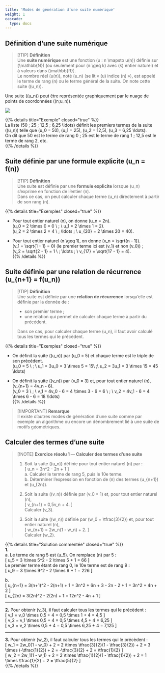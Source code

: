```yaml
---
title: 'Modes de génération d’une suite numérique'
weight: 1
cascade:
  type: docs
---
```


## Définition d’une suite numérique

> [!TIP] **Définition**  
> Une **suite numérique** est une fonction \(u : n \mapsto u(n)\) définie sur \(\mathbb{N}\) (ou seulement pour \(n \geq k\) avec \(k\) entier naturel) et à valeurs dans \(\mathbb{R}\).  
> Le nombre réel \(u(n)\), noté \(u_n\) (se lit « \(u\) indice \(n\) »), est appelé le terme de rang \(n\) ou le terme général de la suite. On note cette suite \((u_n)\).  

Une suite \((u_n)\) peut être représentée graphiquement par le nuage de points de coordonnées \((n;u_n)\).  

![](/images/image8.png)

{{% details title="Exemple" closed="true" %}}  
La liste \(50 ; 25 ; 12,5 ; 6,25 \ldots\) définit les premiers termes de la suite \((u_n)\) telle que \(u_0 = 50\), \(u_1 = 25\), \(u_2 = 12,5\), \(u_3 = 6,25 \ldots\).  
On dit que 50 est le terme de rang 0 ; 25 est le terme de rang 1 ; 12,5 est le terme de rang 2, etc.  
{{% /details %}}

## Suite définie par une formule explicite \(u_n = f(n)\)

> [!TIP] **Définition**  
> Une suite est définie par une **formule explicite** lorsque \(u_n\) s’exprime en fonction de l’entier \(n\).  
> Dans ce cas, on peut calculer chaque terme \(u_n\) directement à partir de son rang \(n\).  

{{% details title="Exemples" closed="true" %}}  
- Pour tout entier naturel \(n\), on donne \(u_n = 2n\).  
\(u_0 = 2 \times 0 = 0 \ ; \ u_1 = 2 \times 1 = 2\).  
\(u_2 = 2 \times 2 = 4 \ ; \ldots ; \ u_{20} = 2 \times 20 = 40\).  

- Pour tout entier naturel \(n \geq 1\), on donne \(v_n = \sqrt{n - 1}\).  
\(v_1 = \sqrt{1 - 1} = 0\) (le premier terme ici est \(v_1\) et non \(v_0\)) ;  
\(v_2 = \sqrt{2 - 1} = 1 \ ; \ldots ; \ v_{17} = \sqrt{17 - 1} = 4\).  
{{% /details %}}

## Suite définie par une relation de récurrence \(u_{n+1} = f(u_n)\)

> [!TIP] **Définition**  
> Une suite est définie par une **relation de récurrence** lorsqu’elle est définie par la donnée de :  
> - son premier terme ;  
> - une relation qui permet de calculer chaque terme à partir du précédent.  
>   
> Dans ce cas, pour calculer chaque terme \(u_n\), il faut avoir calculé tous les termes qui le précèdent.  


{{% details title="Exemples" closed="true" %}}  
- On définit la suite \((u_n)\) par \(u_0 = 5\) et chaque terme est le triple de son précédent.  
\(u_0 = 5 \ ; \ u_1 = 3u_0 = 3 \times 5 = 15\ ;\ u_2 = 3u_1 = 3 \times 15 = 45 \ldots\)  

- On définit la suite \((v_n)\) par \(v_0 = 3\) et, pour tout entier naturel \(n\),  
\(v_{n+1} = 4v_n - 6\).  
\(v_0 = 3 \ ; \ v_1 = 4v_0 - 6 = 4 \times 3 - 6 = 6 \ ; \ v_2 = 4v_1 - 6 = 4 \times 6 - 6 = 18 \ldots\)  
{{% /details %}}  

> [!IMPORTANT] **Remarque**  
> Il existe d’autres modes de génération d’une suite comme par exemple un algorithme ou encore un dénombrement lié à une suite de motifs géométriques.


## Calculer des termes d’une suite

> [!NOTE] **Exercice résolu 1 — Calculer des termes d’une suite**  
> 1. Soit la suite \((u_n)\) définie pour tout entier naturel \(n\) par :  
> \[
> u_n = 3n^2 - 2n + 1
> \]  
> a. Calculer le terme de rang 5, puis le 10e terme.  
> b. Déterminer l’expression en fonction de \(n\) des termes \(u_{n+1}\) et \(u_{2n}\).  
>   
> 2. Soit la suite \((v_n)\) définie par \(v_0 = 1\) et, pour tout entier naturel \(n\),  
> \[
v_{n+1} = 0,5v_n + 4.
\]  
> Calculer \(v_3\).  
>   
> 3. Soit la suite \((w_n)\) définie par \(w_0 = \tfrac{3}{2}\) et, pour tout entier naturel \(n\),  
> \[
w_{n+1} = 2w_n(1 - w_n) + 2.
\]  
> Calculer \(w_2\).  

{{% details title="Solution commentée" closed="true" %}}  
**1.**  
a. Le terme de rang 5 est \(u_5\). On remplace \(n\) par 5 :  
\[
u_5 = 3 \times 5^2 - 2 \times 5 + 1 = 66
\]  
Le premier terme étant de rang 0, le 10e terme est de rang 9 :  
\[
u_9 = 3 \times 9^2 - 2 \times 9 + 1 = 226
\]  

b.  
\[
u_{n+1} = 3(n+1)^2 - 2(n+1) + 1 = 3n^2 + 6n + 3 - 2n - 2 + 1 = 3n^2 + 4n + 2
\]  
\[
u_{2n} = 3(2n)^2 - 2(2n) + 1 = 12n^2 - 4n + 1
\]  

---

**2.** Pour obtenir \(v_3\), il faut calculer tous les termes qui le précèdent :  
\[
v_1 = v_0 \times 0,5 + 4 = 0,5 \times 1 + 4 = 4,5
\]  
\[
v_2 = v_1 \times 0,5 + 4 = 0,5 \times 4,5 + 4 = 6,25
\]  
\[
v_3 = v_2 \times 0,5 + 4 = 0,5 \times 6,25 + 4 = 7,125
\]  

---

**3.** Pour obtenir \(w_2\), il faut calculer tous les termes qui le précèdent :  
\[
w_1 = 2w_0(1 - w_0) + 2 = 2 \times \tfrac{3}{2}(1 - \tfrac{3}{2}) + 2 = 3 \times (-\tfrac{1}{2}) + 2 = -\tfrac{3}{2} + 2 = \tfrac{1}{2}
\]  
\[
w_2 = 2w_1(1 - w_1) + 2 = 2 \times \tfrac{1}{2}(1 - \tfrac{1}{2}) + 2 = 1 \times \tfrac{1}{2} + 2 = \tfrac{5}{2}
\]  
{{% /details %}}